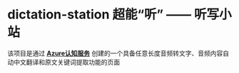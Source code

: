 # dictation-station 超能“听” —— 听写小站

该项目是通过 **[Azure认知服务](https://azure.microsoft.com/en-us/services/search/)** 创建的一个具备任意长度音频转文字、音频内容自动中文翻译和原文关键词提取功能的页面
